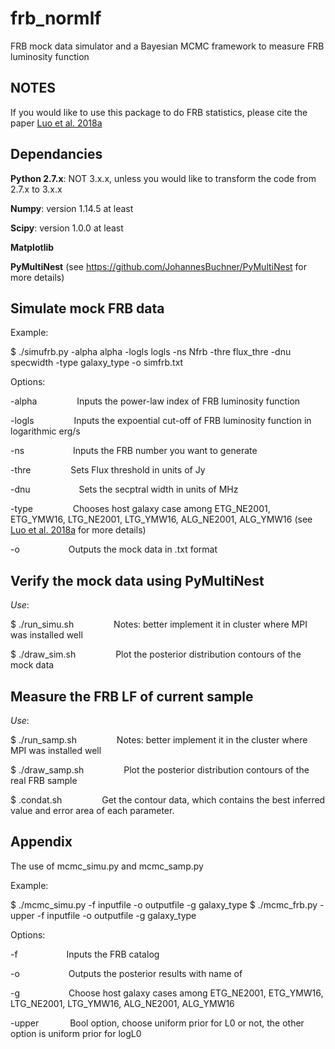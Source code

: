 # frb_normlf
FRB mock data simulator and a Bayesian MCMC framework to measure FRB luminosity function

## NOTES
If you would like to use this package to do FRB statistics, please cite the paper [Luo et al. 2018a](http://adsabs.harvard.edu/abs/2018MNRAS.481.2320L)

## Dependancies
**Python 2.7.x**: NOT 3.x.x, unless you would like to transform the code from 2.7.x to 3.x.x 

**Numpy**: version 1.14.5 at least

**Scipy**: version 1.0.0 at least

**Matplotlib**

**PyMultiNest** (see https://github.com/JohannesBuchner/PyMultiNest for more details)

## Simulate mock FRB data
Example: 

$ ./simufrb.py -alpha alpha -logls logls -ns Nfrb -thre flux_thre -dnu specwidth -type galaxy_type -o simfrb.txt

Options: 

-alpha  &emsp;&emsp;&emsp;&emsp;  Inputs the power-law index of FRB luminosity function

-logls  &emsp;&emsp;&emsp;&emsp;  Inputs the expoential cut-off of FRB luminosity function in logarithmic erg/s

-ns  &emsp;&emsp;&emsp;&emsp;&emsp;  Inputs the FRB number you want to generate

-thre  &emsp;&emsp;&emsp;&emsp;  Sets Flux threshold in units of Jy

-dnu  &emsp;&emsp;&emsp;&emsp;&emsp;  Sets the secptral width in units of MHz

-type &emsp;&emsp;&emsp;&emsp; Chooses host galaxy case among ETG_NE2001, ETG_YMW16, LTG_NE2001, LTG_YMW16, ALG_NE2001, ALG_YMW16 (see [Luo et al. 2018a](http://adsabs.harvard.edu/abs/2018MNRAS.481.2320L) for more details)

-o &emsp;&emsp;&emsp;&emsp;&emsp;  Outputs the mock data in .txt format

## Verify the mock data using PyMultiNest
*Use*:

$ ./run_simu.sh &emsp;&emsp;&emsp;&emsp;
Notes: better implement it in cluster where MPI was installed well

$ ./draw_sim.sh &emsp;&emsp;&emsp;&emsp;
Plot the posterior distribution contours of the mock data

## Measure the FRB LF of current sample
*Use*:

$ ./run_samp.sh &emsp;&emsp;&emsp;&emsp;
Notes: better implement it in the cluster where MPI was installed well

$ ./draw_samp.sh &emsp;&emsp;&emsp;&emsp;
Plot the posterior distribution contours of the real FRB sample

$ .condat.sh &emsp;&emsp;&emsp;&emsp;
Get the contour data, which contains the best inferred value and error area of each parameter. 

## Appendix
The use of mcmc_simu.py and mcmc_samp.py

Example:

$ ./mcmc_simu.py -f inputfile -o outputfile -g galaxy_type
$ ./mcmc_frb.py -upper -f inputfile -o outputfile -g galaxy_type

Options:

-f &emsp;&emsp;&emsp;&emsp;&emsp; Inputs the FRB catalog

-o &emsp;&emsp;&emsp;&emsp;&emsp; Outputs the posterior results with name of

-g &emsp;&emsp;&emsp;&emsp;&emsp; Choose host galaxy cases among ETG_NE2001, ETG_YMW16, LTG_NE2001, LTG_YMW16, ALG_NE2001, ALG_YMW16

-upper &emsp;&emsp;&emsp; Bool option, choose uniform prior for L0 or not, the other option is uniform prior for logL0
